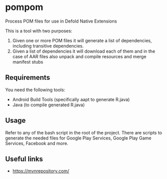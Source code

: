 # pompom
Process POM files for use in Defold Native Extensions

This is a tool with two purposes:

1. Given one or more POM files it will generate a list of dependencies, including transitive dependencies.
2. Given a list of dependencies it will download each of them and in the case of AAR files also unpack and compile resources and merge manifest stubs

## Requirements
You need the following tools:

* Android Build Tools (specifically aapt to generate R.java)
* Java (to compile generated R.java)

## Usage
Refer to any of the bash script in the root of the project. There are scripts to generate the needed files for Google Play Services, Google Play Game Services, Facebook and more.

## Useful links
* https://mvnrepository.com/

